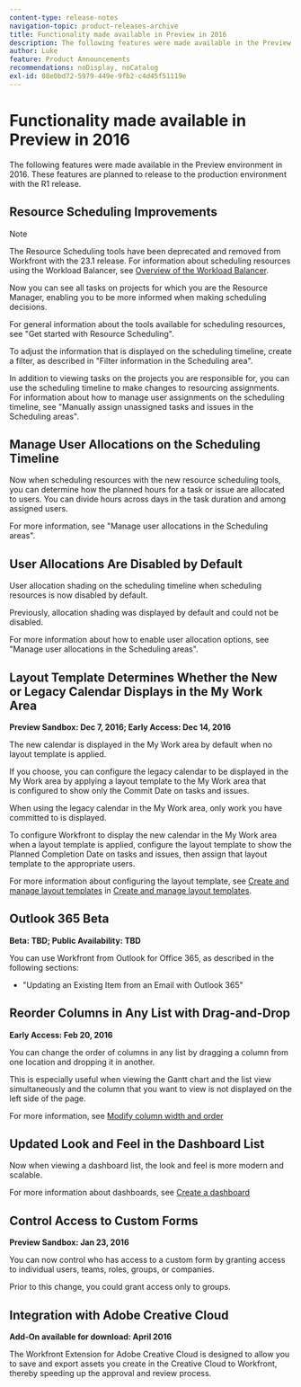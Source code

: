 ```yaml
---
content-type: release-notes
navigation-topic: product-releases-archive
title: Functionality made available in Preview in 2016
description: The following features were made available in the Preview environment in 2016. These features are planned to release to the production environment with the R1 release.
author: Luke
feature: Product Announcements
recommendations: noDisplay, noCatalog
exl-id: 08e0bd72-5979-449e-9fb2-c4d45f51119e
---
```

# Functionality made available in Preview in 2016

The following features were made available in the Preview environment in 2016. These features are planned to release to the production environment with the R1 release.

## Resource Scheduling Improvements

>[!NOTE]
>
>The Resource Scheduling tools have been deprecated and removed from Workfront with the 23.1 release. For information about scheduling resources using the Workload Balancer, see [Overview of the Workload Balancer](../../../../resource-mgmt/workload-balancer/overview-workload-balancer.md). 

Now you can see all tasks on projects for which you are the Resource Manager, enabling you to be more informed when making scheduling decisions.

For general information about the tools available for scheduling resources, see "Get started with Resource Scheduling".

To adjust the information that is displayed on the scheduling timeline, create a filter, as described in "Filter information in the Scheduling area".

In addition to viewing tasks on the projects you are responsible for, you can use the scheduling timeline to make changes to resourcing assignments. For information about how to manage user assignments on the scheduling timeline, see "Manually assign unassigned tasks and issues in the Scheduling areas".

## Manage User Allocations on the Scheduling Timeline

Now when scheduling resources with the new resource scheduling tools, you can determine how the&nbsp;planned hours for a task or issue are allocated to users. You can divide hours across days in the task duration and among assigned users.

For more information, see "Manage user allocations in the Scheduling areas".

## User Allocations Are Disabled by Default

User allocation shading&nbsp;on the scheduling timeline when scheduling resources is&nbsp;now disabled by default.

Previously, allocation shading was displayed by default and could not be disabled.

For more information about how to enable user allocation options, see 
"Manage user allocations in the Scheduling areas".

## Layout Template Determines Whether the New or&nbsp;Legacy Calendar Displays in the My Work Area

**Preview Sandbox: Dec 7, 2016; Early Access: Dec 14, 2016**&nbsp;

The new calendar is displayed in the My Work area by default when no layout template is applied.

If you choose, you can configure the legacy calendar to be&nbsp;displayed in the My Work area by applying a layout template to the My Work area that is&nbsp;configured to show only the Commit Date on tasks and issues.

When using the legacy calendar in the My Work area, only work you have committed to is displayed.

To configure Workfront to display the new&nbsp;calendar in the My Work area when a layout template is applied, configure the layout template to show the Planned Completion&nbsp;Date on&nbsp;tasks and issues, then assign that layout template to the appropriate users.

For more information about configuring the layout template, see [Create and manage layout templates](../../../../administration-and-setup/customize-workfront/use-layout-templates/create-and-manage-layout-templates.md#customizing-my-work) in [Create and manage layout templates](../../../../administration-and-setup/customize-workfront/use-layout-templates/create-and-manage-layout-templates.md).

## Outlook 365 Beta

**Beta: TBD; Public Availability: TBD**

You can use Workfront from Outlook for Office 365, as described in the following sections:

* "Updating an Existing Item from an Email with Outlook 365"

## Reorder Columns in Any List with Drag-and-Drop

**Early Access: Feb 20, 2016**

You can change the order of columns in any list by dragging a column from one location and dropping it in another.

This is especially useful when viewing&nbsp;the Gantt chart and the list view simultaneously and the column that you want to view is not displayed on the left side of the page.&nbsp;

For more information, see [Modify column width and order](../../../../reports-and-dashboards/reports/reporting-elements/modify-column-width-order.md)

## Updated Look and Feel in the Dashboard List

Now when viewing a dashboard list, the look and feel is more modern and scalable.

For more information about dashboards, see [Create a dashboard](../../../../reports-and-dashboards/dashboards/creating-and-managing-dashboards/create-dashboard.md)

## Control Access to Custom Forms

**Preview Sandbox: Jan 23, 2016**

You can now control who has access to a custom form by granting access to individual users, teams, roles, groups, or companies.&nbsp;

Prior to this change,&nbsp;you could grant access only to groups.

## Integration with Adobe Creative Cloud

**Add-On available for download: April 2016**

The Workfront Extension for&nbsp;Adobe Creative Cloud is designed to allow you to save and&nbsp;export assets you create&nbsp;in the Creative Cloud to Workfront, thereby&nbsp;speeding up the approval and review process.
